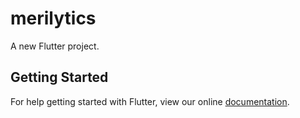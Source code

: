 # merilytics

A new Flutter project.

## Getting Started

For help getting started with Flutter, view our online
[documentation](https://flutter.io/).
